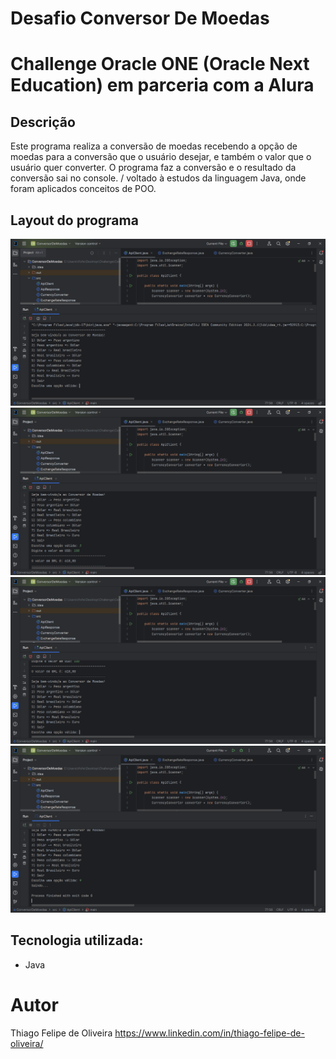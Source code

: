 # Desafio Conversor De Moedas
# Challenge Oracle ONE (Oracle Next Education) em parceria com a Alura
## Descrição
Este programa realiza a conversão de moedas recebendo a opção de moedas para a conversão que o usuário desejar, e também o valor que o usuário quer converter. O programa faz a conversão e o resultado da conversão sai no console. / voltado à estudos da linguagem Java, onde foram aplicados conceitos de POO.
## Layout do programa
![Console 1](https://github.com/thiagofelipedev/ConversorDeMoedas/blob/main/Assets/console1.png)
![Console 2](https://github.com/thiagofelipedev/ConversorDeMoedas/blob/main/Assets/console2.png)
![Console 3](https://github.com/thiagofelipedev/ConversorDeMoedas/blob/main/Assets/console3.png)
![Console 4](https://github.com/thiagofelipedev/ConversorDeMoedas/blob/main/Assets/console4.png)
## Tecnologia utilizada:
- Java
# Autor
Thiago Felipe de Oliveira
https://www.linkedin.com/in/thiago-felipe-de-oliveira/
